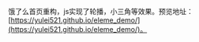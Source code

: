 饿了么首页重构，js实现了轮播，小三角等效果。预览地址：[https://yulei521.github.io/eleme_demo/](https://yulei521.github.io/eleme_demo/)。

